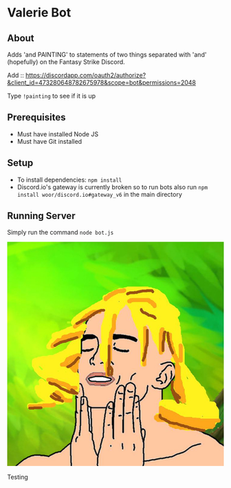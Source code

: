 # Valerie Bot

## About

Adds 'and PAINTING' to statements of two things separated with 'and' (hopefully) on the Fantasy Strike Discord. 

Add :: https://discordapp.com/oauth2/authorize?&client_id=473280648782675978&scope=bot&permissions=2048

Type `!painting` to see if it is up


## Prerequisites

* Must have installed Node JS
* Must have Git installed

## Setup

* To install dependencies: `npm install`
* Discord.io's gateway is currently broken so to run bots also run `npm install woor/discord.io#gateway_v6` in the main directory

## Running Server

Simply run the command `node bot.js`

![val wow wow](./img/val.jpg)

Testing